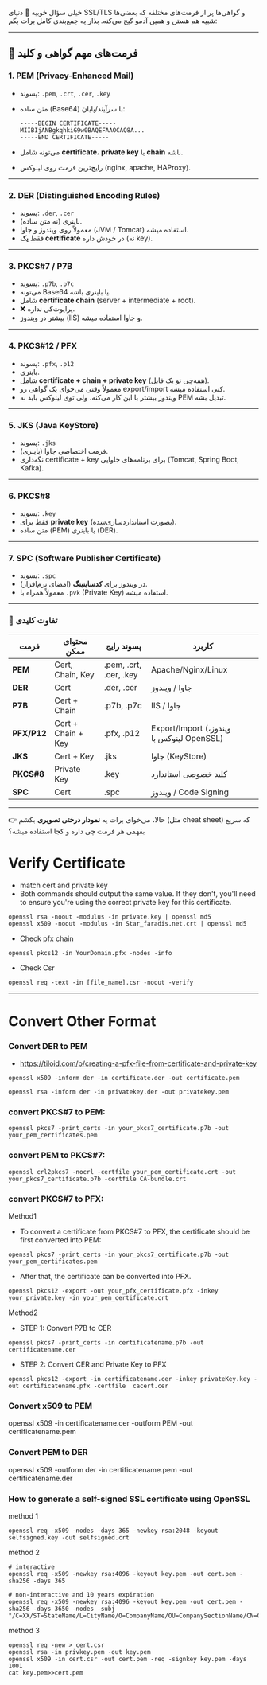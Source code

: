 خیلی سؤال خوبیه 🌹
دنیای SSL/TLS و گواهی‌ها پر از فرمت‌های مختلفه که بعضی‌ها شبیه هم هستن و همین آدمو گیج می‌کنه. بذار یه جمع‌بندی کامل برات بگم:

---

## 📌 فرمت‌های مهم گواهی و کلید

### 1. **PEM (Privacy-Enhanced Mail)**

* پسوند: `.pem`, `.crt`, `.cer`, `.key`
* متن ساده (Base64) با سرآیند/پایان:

  ```
  -----BEGIN CERTIFICATE-----
  MIIBIjANBgkqhkiG9w0BAQEFAAOCAQ8A...
  -----END CERTIFICATE-----
  ```
* می‌تونه شامل **certificate**، **private key** یا **chain** باشه.
* رایج‌ترین فرمت روی لینوکس (nginx, apache, HAProxy).

---

### 2. **DER (Distinguished Encoding Rules)**

* پسوند: `.der`, `.cer`
* باینری (نه متن ساده).
* معمولاً روی ویندوز و جاوا (JVM / Tomcat) استفاده میشه.
* فقط **یک certificate** در خودش داره (نه key).

---

### 3. **PKCS#7 / P7B**

* پسوند: `.p7b`, `.p7c`
* می‌تونه Base64 یا باینری باشه.
* شامل **certificate chain** (server + intermediate + root).
* ❌ پرایوت‌کی نداره.
* بیشتر در ویندوز (IIS) و جاوا استفاده میشه.

---

### 4. **PKCS#12 / PFX**

* پسوند: `.pfx`, `.p12`
* باینری.
* شامل **certificate + chain + private key** (همه‌چی تو یک فایل).
* معمولاً وقتی می‌خوای یک گواهی رو export/import کنی استفاده میشه.
* ویندوز بیشتر با این کار می‌کنه، ولی توی لینوکس باید به PEM تبدیل بشه.

---

### 5. **JKS (Java KeyStore)**

* پسوند: `.jks`
* فرمت اختصاصی جاوا (باینری).
* نگه‌داری certificate + key برای برنامه‌های جاوایی (Tomcat, Spring Boot, Kafka).

---

### 6. **PKCS#8**

* پسوند: `.key`
* فقط برای **private key** (بصورت استانداردسازی‌شده).
* متن ساده (PEM) یا باینری (DER).

---

### 7. **SPC (Software Publisher Certificate)**

* پسوند: `.spc`
* در ویندوز برای **کدساینینگ** (امضای نرم‌افزار).
* معمولاً همراه با `.pvk` (Private Key) استفاده میشه.

---

### 🔑 تفاوت کلیدی

| فرمت        | محتوای ممکن        | پسوند رایج             | کاربرد                                    |
| ----------- | ------------------ | ---------------------- | ----------------------------------------- |
| **PEM**     | Cert, Chain, Key   | .pem, .crt, .cer, .key | Apache/Nginx/Linux                        |
| **DER**     | Cert               | .der, .cer             | جاوا / ویندوز                             |
| **P7B**     | Cert + Chain       | .p7b, .p7c             | IIS / جاوا                                |
| **PFX/P12** | Cert + Chain + Key | .pfx, .p12             | Export/Import (ویندوز، لینوکس با OpenSSL) |
| **JKS**     | Cert + Key         | .jks                   | جاوا (KeyStore)                           |
| **PKCS#8**  | Private Key        | .key                   | کلید خصوصی استاندارد                      |
| **SPC**     | Cert               | .spc                   | ویندوز / Code Signing                     |

---

👉 حالا، می‌خوای برات یه **نمودار درختی تصویری** بکشم (مثل cheat sheet) که سریع بفهمی هر فرمت چی داره و کجا استفاده میشه؟




# Verify Certificate
- match cert and private key
- Both commands should output the same value. If they don't, you'll need to ensure you're using the correct private key for this certificate.
```
openssl rsa -noout -modulus -in private.key | openssl md5
openssl x509 -noout -modulus -in Star_faradis.net.crt | openssl md5
```

- Check pfx chain
```
openssl pkcs12 -in YourDomain.pfx -nodes -info
```

- Check Csr
```
openssl req -text -in [file_name].csr -noout -verify
```


-------------------------------------------------------------------------------------------------------------------
# Convert Other Format
### Convert DER to PEM
- https://tiloid.com/p/creating-a-pfx-file-from-certificate-and-private-key
```
openssl x509 -inform der -in certificate.der -out certificate.pem
```
```
openssl rsa -inform der -in privatekey.der -out privatekey.pem
```
### convert PKCS#7 to PEM:
```
openssl pkcs7 -print_certs -in your_pkcs7_certificate.p7b -out your_pem_certificates.pem
```
### convert PEM to PKCS#7:
```
openssl crl2pkcs7 -nocrl -certfile your_pem_certificate.crt -out your_pkcs7_certificate.p7b -certfile CA-bundle.crt
```
### convert PKCS#7 to PFX:
Method1
- To convert a certificate from PKCS#7 to PFX, the certificate should be first converted into PEM:
```
openssl pkcs7 -print_certs -in your_pkcs7_certificate.p7b -out your_pem_certificates.pem
```
- After that, the certificate can be converted into PFX.
```
openssl pkcs12 -export -out your_pfx_certificate.pfx -inkey your_private.key -in your_pem_certificate.crt
```
Method2
- STEP 1: Convert P7B to CER
```
openssl pkcs7 -print_certs -in certificatename.p7b -out certificatename.cer
```
- STEP 2: Convert CER and Private Key to PFX
```
openssl pkcs12 -export -in certificatename.cer -inkey privateKey.key -out certificatename.pfx -certfile  cacert.cer
```
### Convert x509 to PEM
openssl x509 -in certificatename.cer -outform PEM -out certificatename.pem

### Convert PEM to DER
openssl x509 -outform der -in certificatename.pem -out certificatename.der


### How to generate a self-signed SSL certificate using OpenSSL

method 1
```
openssl req -x509 -nodes -days 365 -newkey rsa:2048 -keyout selfsigned.key -out selfsigned.crt
```
method 2
```
# interactive
openssl req -x509 -newkey rsa:4096 -keyout key.pem -out cert.pem -sha256 -days 365

# non-interactive and 10 years expiration
openssl req -x509 -newkey rsa:4096 -keyout key.pem -out cert.pem -sha256 -days 3650 -nodes -subj "/C=XX/ST=StateName/L=CityName/O=CompanyName/OU=CompanySectionName/CN=CommonNameOrHostname"
```
method 3

```
openssl req -new > cert.csr
openssl rsa -in privkey.pem -out key.pem
openssl x509 -in cert.csr -out cert.pem -req -signkey key.pem -days 1001
cat key.pem>>cert.pem
```
